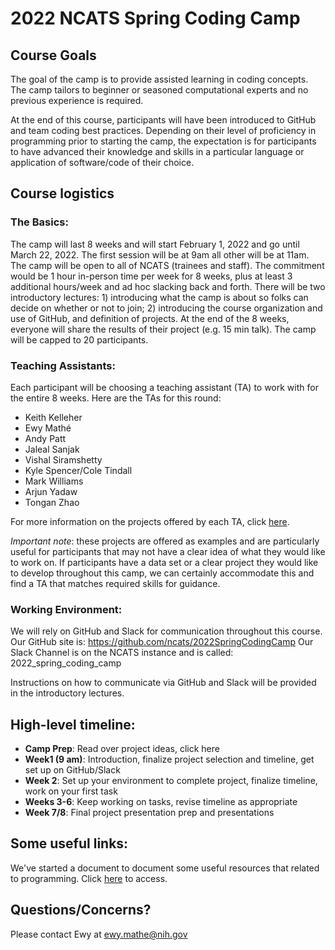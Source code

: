 # 2022 NCATS Spring Coding Camp

## Course Goals
The goal of the camp is to provide assisted learning in coding concepts.  The camp tailors to beginner or seasoned computational experts and no previous experience is required.

At the end of this course, participants will have been introduced to GitHub and team coding best practices.  Depending on their level of proficiency in programming prior to starting the camp, the expectation is for participants to have advanced their knowledge and skills in a particular language or application of software/code of their choice.

## Course logistics
### The Basics:
The camp will last 8 weeks and will start February 1, 2022 and go until March 22, 2022.  The first session will be at 9am all other will be at 11am.  
The camp will be open to all of NCATS (trainees and staff).
The commitment would be 1 hour in-person time per week for 8 weeks, plus at least 3 additional hours/week and ad hoc slacking back and forth.
There will be two introductory lectures: 1) introducing what the camp is about so folks can decide on whether or not to join; 2) introducing the course organization and use of GitHub, and definition of projects.
At the end of the 8 weeks, everyone will share the results of their project (e.g. 15 min talk).
The camp will be capped to 20 participants.

### Teaching Assistants:
Each participant will be choosing a teaching assistant (TA) to work with for the entire 8 weeks. Here are the TAs for this round:
- Keith Kelleher
- Ewy Mathé
- Andy Patt
- Jaleal Sanjak
- Vishal Siramshetty
- Kyle Spencer/Cole Tindall
- Mark Williams
- Arjun Yadaw
- Tongan Zhao

For more information on the projects offered by each TA, click [here](https://docs.google.com/document/d/1C6YMD0dDfK3k1L_pQzANSpoNe8D4MiQULAy7NOSUB24/edit).  

_Important note_: these projects are offered as examples and are particularly useful for participants that may not have a clear idea of what they would like to work on.  If participants have a data set or a clear project they would like to develop throughout this camp, we can certainly accommodate this and find a TA that matches required skills for guidance.

### Working Environment:
We will rely on GitHub and Slack for communication throughout this course.
Our GitHub site is: https://github.com/ncats/2022SpringCodingCamp
Our Slack Channel is on the NCATS instance and is called: 2022_spring_coding_camp

Instructions on how to communicate via GitHub and Slack will be provided in the introductory lectures.

## High-level timeline:

- __Camp Prep__: Read over project ideas, click here
- __Week1 (9 am)__: Introduction, finalize project selection and timeline, get set up on GitHub/Slack
- __Week 2__: Set up your environment to complete project, finalize timeline, work on your first task
- __Weeks 3-6__: Keep working on tasks, revise timeline as appropriate
- __Week 7/8__: Final project presentation prep and presentations

## Some useful links:
We've started a document to document some useful resources that related to programming.  Click [here](https://docs.google.com/document/d/1GmnAne6Pk0AkqnJsj9ha9h4zJhxn75hBDpUdwBckDuk/edit#heading=h.ars36iw8ugsw) to access.

## Questions/Concerns?
Please contact Ewy at ewy.mathe@nih.gov

